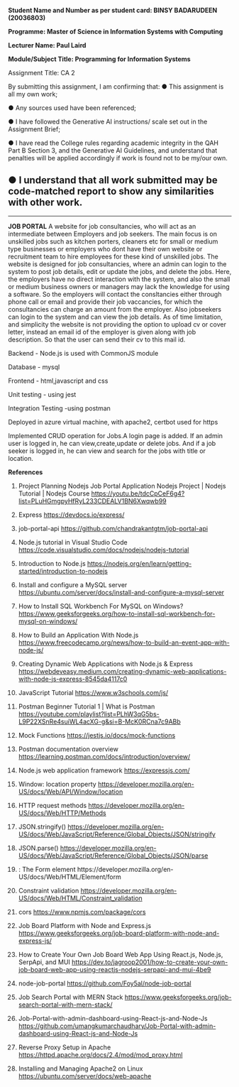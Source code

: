 **Student  Name and Number as per student card: BINSY BADARUDEEN (20036803)**

**Programme: Master of Science in Information Systems with Computing**

**Lecturer Name: Paul Laird**

**Module/Subject Title: Programming for Information Systems**

Assignment Title: CA 2

By submitting this assignment, I am confirming that:
●	This assignment is all my own work;

●	Any sources used have been referenced;

●	I have followed the Generative AI instructions/ scale set out in the Assignment Brief;

●	I have read the College rules regarding academic integrity in the QAH Part B Section 3, and the Generative AI Guidelines, and understand that penalties will be applied accordingly if work is found not to be my/our own.

●	I understand that all work submitted may be code-matched report to show any similarities with other work.
----------------------------------------------------------------------------------------------------------
----------------------------------------------------------------------------------------------------------
**JOB PORTAL**
A website for job consultancies, who will act as an intermediate between Employers and job seekers.
The main focus is on unskilled jobs such as kitchen porters, cleaners etc for small or medium type businesses or employers who dont have their own website or recruitment team to hire employees for these kind of unskilled jobs.
The website is designed for job consultancies, where an admin can login to the system to post job details, edit or update the jobs, and delete the jobs.
Here, the employers have no direct interaction with the system, and also the small or medium business owners or managers may lack the knowledge for using a software. So the employers will contact the consltancies either through phone call or email and provide their job vaccancies, for which the 
consultancies can charge an amount from the employer.
Also jobseekers can login to the system and can view the job details. 
As of time limitation, and simplicity the website is not providing the option to upload cv or cover letter, instead an email id of the employer is given along with job description. So that the user can send their cv to this mail id.

  Backend - Node.js is used with CommonJS module

  Database - mysql

  Frontend - html,javascript and css

  Unit testing - using jest

  Integration Testing -using postman

  Deployed in azure virtual machine, with apache2, certbot used for https

Implemented CRUD operation for Jobs.A login page is added. If an admin user is logged in, he can view,create,update or delete jobs. And if a job seeker is logged in, he can view and search for the jobs with title or location. 

**References**
  1.  Project Planning Nodejs Job Portal Application Nodejs Project | Nodejs Tutorial | Nodejs Course https://youtu.be/tdcCpCeF6g4?list=PLuHGmgpyHfRyL233CDEALV1BN6Xwqwb99

   2. Express https://devdocs.io/express/

   3. job-portal-api https://github.com/chandrakantgtm/job-portal-api

   4. Node.js tutorial in Visual Studio Code https://code.visualstudio.com/docs/nodejs/nodejs-tutorial

   5. Introduction to Node.js https://nodejs.org/en/learn/getting-started/introduction-to-nodejs

   6. Install and configure a MySQL server https://ubuntu.com/server/docs/install-and-configure-a-mysql-server

   7. How to Install SQL Workbench For MySQL on Windows? https://www.geeksforgeeks.org/how-to-install-sql-workbench-for-mysql-on-windows/

   8. How to Build an Application With Node.js https://www.freecodecamp.org/news/how-to-build-an-event-app-with-node-js/

   9. Creating Dynamic Web Applications with Node.js & Express https://webdeveasy.medium.com/creating-dynamic-web-applications-with-node-js-express-8545da4117c0

   10. JavaScript Tutorial https://www.w3schools.com/js/

   11. Postman Beginner Tutorial 1 | What is Postman https://youtube.com/playlist?list=PLhW3qG5bs-L9P22XSnRe4suiWL4acXG-g&si=B-McK0RCna7c9ABb

   12. Mock Functions https://jestjs.io/docs/mock-functions

   13. Postman documentation overview https://learning.postman.com/docs/introduction/overview/

   14. Node.js web application framework https://expressjs.com/

   15. Window: location property https://developer.mozilla.org/en-US/docs/Web/API/Window/location

   16. HTTP request methods https://developer.mozilla.org/en-US/docs/Web/HTTP/Methods 

   17. JSON.stringify() https://developer.mozilla.org/en-US/docs/Web/JavaScript/Reference/Global_Objects/JSON/stringify

   18. JSON.parse() https://developer.mozilla.org/en-US/docs/Web/JavaScript/Reference/Global_Objects/JSON/parse

   19. <form>: The Form element https://developer.mozilla.org/en-US/docs/Web/HTML/Element/form

   20. Constraint validation https://developer.mozilla.org/en-US/docs/Web/HTML/Constraint_validation

   21. cors https://www.npmjs.com/package/cors

   22. Job Board Platform with Node and Express.js https://www.geeksforgeeks.org/job-board-platform-with-node-and-express-js/

   23. How to Create Your Own Job Board Web App Using React.js, Node.js, SerpApi, and MUI  https://dev.to/jagroop2001/how-to-create-your-own-job-board-web-app-using-reactjs-nodejs-serpapi-and-mui-4be9

   24. node-job-portal https://github.com/Foy5al/node-job-portal

   25. Job Search Portal with MERN Stack https://www.geeksforgeeks.org/job-search-portal-with-mern-stack/

   26. Job-Portal-with-admin-dashboard-using-React-js-and-Node-Js https://github.com/umangkumarchaudhary/Job-Portal-with-admin-dashboard-using-React-js-and-Node-Js

   27. Reverse Proxy Setup in Apache https://httpd.apache.org/docs/2.4/mod/mod_proxy.html

   28. Installing and Managing Apache2 on Linux https://ubuntu.com/server/docs/web-apache

  








